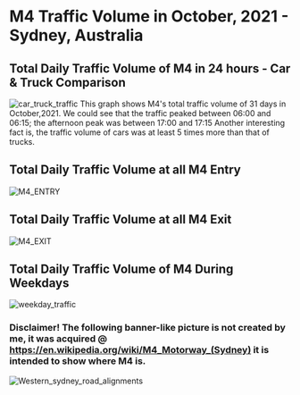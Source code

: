 # M4 Traffic Volume in October, 2021 - Sydney, Australia

## Total Daily Traffic Volume of M4 in 24 hours - Car & Truck Comparison
![car_truck_traffic](https://user-images.githubusercontent.com/62376291/157603907-34124333-7cb0-45fd-81be-6db353d95fdc.png)
This graph shows M4's total traffic volume of 31 days in October,2021. We could see that the traffic peaked between 06:00 and 06:15; the afternoon peak was between 17:00 and 17:15
Another interesting fact is, the traffic volume of cars was at least 5 times more than that of trucks. 
## Total Daily Traffic Volume at all M4 Entry
![M4_ENTRY](https://user-images.githubusercontent.com/62376291/157603438-1566eff6-48bc-4934-a6a3-4057670ca66c.png)

## Total Daily Traffic Volume at all M4 Exit
![M4_EXIT](https://user-images.githubusercontent.com/62376291/157603440-68aa0417-c517-4d27-80e9-6ae4f3f27704.png)

## Total Daily Traffic Volume of M4 During Weekdays
![weekday_traffic](https://user-images.githubusercontent.com/62376291/157604383-dec877ff-0fd5-414e-af01-502791ec6b88.png)

### Disclaimer! The following banner-like picture is not created by me, it was acquired @ https://en.wikipedia.org/wiki/M4_Motorway_(Sydney) it is intended to show where M4 is. 
![Western_sydney_road_alignments](https://user-images.githubusercontent.com/62376291/157809679-2683ab7d-db29-4704-a207-efeea781bc1c.png)
